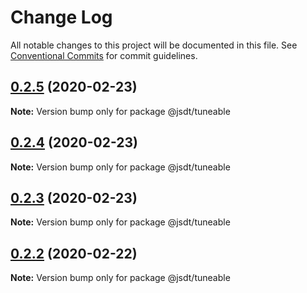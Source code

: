 # Change Log

All notable changes to this project will be documented in this file.
See [Conventional Commits](https://conventionalcommits.org) for commit guidelines.

## [0.2.5](https://github.com/jsdevtools/jsdevtools/compare/@jsdt/tuneable@0.2.1...@jsdt/tuneable@0.2.5) (2020-02-23)

**Note:** Version bump only for package @jsdt/tuneable





## [0.2.4](https://github.com/jsdevtools/jsdevtools/compare/@jsdt/tuneable@0.2.1...@jsdt/tuneable@0.2.4) (2020-02-23)

**Note:** Version bump only for package @jsdt/tuneable





## [0.2.3](https://github.com/jsdevtools/jsdevtools/compare/@jsdt/tuneable@0.2.1...@jsdt/tuneable@0.2.3) (2020-02-23)

**Note:** Version bump only for package @jsdt/tuneable





## [0.2.2](https://github.com/jsdevtools/jsdevtools/compare/@jsdt/tuneable@0.2.1...@jsdt/tuneable@0.2.2) (2020-02-22)

**Note:** Version bump only for package @jsdt/tuneable





                                                                                                                                                                                                                                                                                                                                                                                                                                                                                                                                                                                                                                                                                                                                                                                                                                                                                                                                                                                                                                                                                                                                                             
